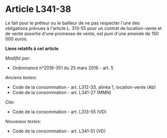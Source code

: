 # Article L341-38

Le fait pour le prêteur ou le bailleur de ne pas respecter l'une des obligations prévues à l'article L. 313-55 pour un
contrat de location-vente et de vente assortie d'une promesse de vente, est puni d'une amende de 150 000 euros.

**Liens relatifs à cet article**

_Modifié par_:

  - Ordonnance n°2016-351 du 25 mars 2016 - art. 5

_Anciens textes_:

  - Code de la consommation - art. L312-33, alinéa 1, location-vente (Ab)
  - Code de la consommation - art. L341-27 (MMN)

_Cite_:

  - Code de la consommation - art. L313-55 (VD)

_Nouveaux textes_:

  - Code de la consommation - art. L341-51 (VD)
